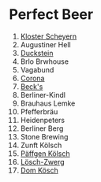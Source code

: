 # Perfect Beer

1. [Kloster Scheyern](https://www.klosterbrauerei-scheyern.de/unsere-biere.html)
1. Augustiner Hell
1. [Duckstein](https://www.duckstein.de/)
1. Brlo Brwhouse
1. Vagabund
1. [Corona](https://corona.de/)
1. [Beck's](https://becks.de/)
1. Berliner-Kindl
1. Brauhaus Lemke
1. Pfefferbräu
1. Heidenpeters
1. Berliner Berg
1. Stone Brewing
1. Zunft Kölsch
1. [Päffgen Kölsch](http://www.paeffgen-koelsch.de)
1. [Lösch-Zwerg](http://www.loesch-zwerg.de)
1. [Dom Kösch](https://domkoelsch.de)
